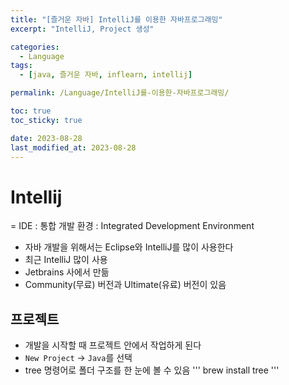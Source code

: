 ```yaml
---
title: "[즐거운 자바] IntelliJ를 이용한 자바프로그래밍"
excerpt: "IntelliJ, Project 생성"

categories:
  - Language
tags:
  - [java, 즐거운 자바, inflearn, intellij]

permalink: /Language/IntelliJ를-이용한-자바프로그래밍/

toc: true
toc_sticky: true

date: 2023-08-28
last_modified_at: 2023-08-28
---
```

# Intellij
= IDE : 통합 개발 환경 : Integrated Development Environment
- 자바 개발을 위해서는 Eclipse와 IntelliJ를 많이 사용한다
- 최근 IntelliJ 많이 사용
- Jetbrains 사에서 만듦
- Community(무료) 버전과 Ultimate(유료) 버전이 있음

## 프로젝트
- 개발을 시작할 때 프로젝트 안에서 작업하게 된다
- `New Project` -> `Java`를 선택
- tree 명령어로 폴더 구조를 한 눈에 볼 수 있음
'''
brew install tree
'''